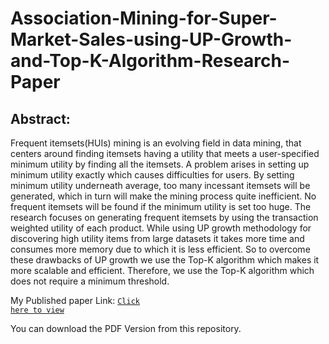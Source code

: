 # Association-Mining-for-Super-Market-Sales-using-UP-Growth-and-Top-K-Algorithm-Research-Paper

## Abstract:

Frequent itemsets(HUIs) mining is an evolving field in data mining, that centers around finding itemsets having a utility that meets a user-specified minimum utility by finding all the itemsets. A problem arises in setting up minimum utility exactly which causes difficulties for users. By setting minimum utility underneath average, too many incessant itemsets will be generated, which in turn will make the mining process quite inefficient. No frequent itemsets will be found if the minimum utility is set too huge. The research focuses on generating frequent itemsets by using the transaction weighted utility of each product. While using UP growth methodology for discovering high utility items from large datasets it takes more time and consumes more memory due to which it is less efficient. So to overcome these drawbacks of UP growth we use the Top-K algorithm which makes it more scalable and efficient. Therefore, we use the Top-K algorithm which does not require a minimum threshold.
 <br>

My Published paper Link: 
<a href="https://www.itm-conferences.org/articles/itmconf/abs/2020/02/itmconf_icacc2020_03012/itmconf_icacc2020_03012.html" target="_blank"><code>Click here to view</code></a><br>

You can download the PDF Version from this repository.
